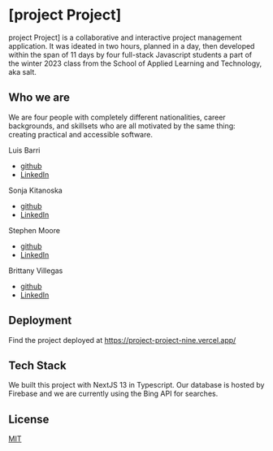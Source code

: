 # [project Project]

project Project] is a collaborative and interactive project management application. It was ideated in two hours, planned in a day, then developed within the span of 11 days by four full-stack Javascript students a part of the winter 2023 class from the School of Applied Learning and Technology, aka salt.

## Who we are

We are four people with completely different nationalities, career backgrounds, and skillsets who are all motivated by the same thing: creating practical and accessible software.

Luis Barri 
- [github](https://github.com/luisw90)
- [LinkedIn](https://www.linkedin.com/in/luis-barri-a1a393ab/)

Sonja Kitanoska
- [github](https://github.com/Sonja-Kitanoska)
- [LinkedIn](https://www.linkedin.com/in/sonja-kitanoska-986ba8a8/)

Stephen Moore
- [github](https://github.com/SMooreSwe)
- [LinkedIn](https://www.linkedin.com/in/stephen-moore-swe/)

Brittany Villegas
- [github](https://github.com/bretagne-marie)
- [LinkedIn](https://www.linkedin.com/in/bmvillegas/)


## Deployment

Find the project deployed at https://project-project-nine.vercel.app/

## Tech Stack
We built this project with NextJS 13 in Typescript. Our database is hosted by Firebase and we are currently using the Bing API for searches.

## License

[MIT](https://choosealicense.com/licenses/mit/)